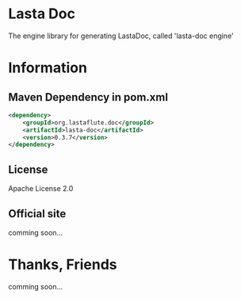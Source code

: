 Lasta Doc
=======================
The engine library for generating LastaDoc, called 'lasta-doc engine'

# Information
## Maven Dependency in pom.xml
```xml
<dependency>
    <groupId>org.lastaflute.doc</groupId>
    <artifactId>lasta-doc</artifactId>
    <version>0.3.7</version>
</dependency>
```

## License
Apache License 2.0

## Official site
comming soon...

# Thanks, Friends
comming soon...
